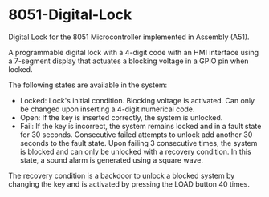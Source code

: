 # 8051-Digital-Lock
Digital Lock for the 8051 Microcontroller implemented in Assembly (A51).

A programmable digital lock with a 4-digit code with an HMI interface using a 7-segment display that actuates a blocking voltage in a GPIO pin when locked.

The following states are available in the system:
- Locked: Lock's initial condition. Blocking voltage is activated. Can only be changed upon inserting a 4-digit numerical code.
- Open: If the key is inserted correctly, the system is unlocked.
- Fail: If the key is incorrect, the system remains locked and in a fault state for 30 seconds. Consecutive failed attempts to unlock add another 30 seconds to the fault state. Upon failing 3 consecutive times, the system is blocked and can only be unlocked with a recovery condition. In this state, a sound alarm is generated using a square wave.

The recovery condition is a backdoor to unlock a blocked system by changing the key and is activated by pressing the LOAD button 40 times.
